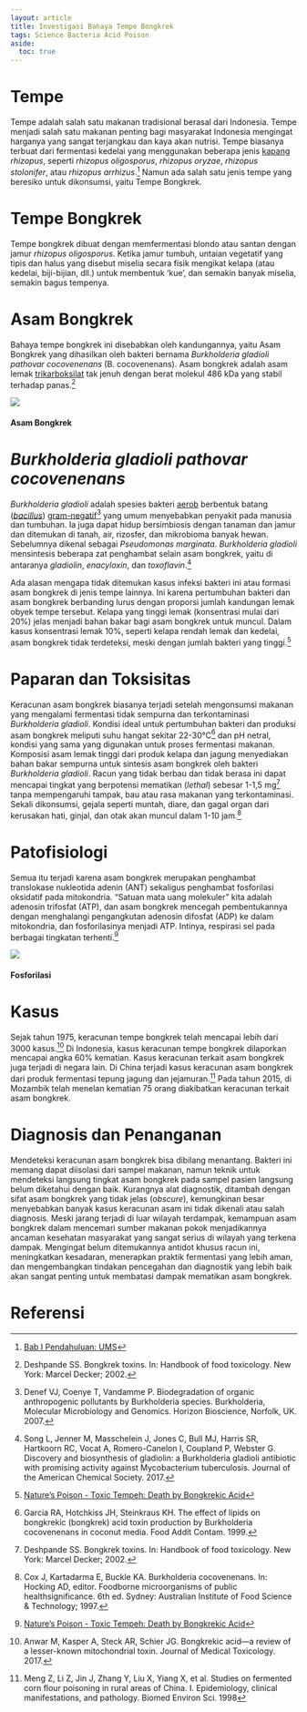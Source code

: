 ```yaml
---
layout: article
title: Investigasi Bahaya Tempe Bongkrek
tags: Science Bacteria Acid Poison
aside:
  toc: true
---
```


<div class="hero hero--dark" style='background-image: url("https://imgx.parapuan.co/crop/0x0:0x0/945x630/photo/2021/06/04/timthumbjpg-20210604043136.jpg");'>
 <div class="hero__content">
  <h3></h3>
 </div>
</div>

# Tempe
Tempe adalah salah satu makanan tradisional berasal dari Indonesia. Tempe menjadi salah satu makanan penting bagi masyarakat Indonesia mengingat harganya yang sangat terjangkau dan kaya akan nutrisi. Tempe biasanya terbuat dari fermentasi kedelai yang menggunakan beberapa jenis [kapang](https://id.wikipedia.org/wiki/Kapang) _rhizopus_, seperti _rhizopus oligosporus_, _rhizopus oryzae_, _rhizopus stolonifer_, atau _rhizopus arrhizus_.[^1] Namun ada salah satu jenis tempe yang beresiko untuk dikonsumsi, yaitu Tempe Bongkrek.

# Tempe Bongkrek
Tempe bongkrek dibuat dengan memfermentasi blondo atau santan dengan jamur _rhizopus oligosporus_. Ketika jamur tumbuh, untaian vegetatif yang tipis dan halus yang disebut miselia secara fisik mengikat kelapa (atau kedelai, biji-bijian, dll.) untuk membentuk ‘kue’, dan semakin banyak miselia, semakin bagus tempenya.

# Asam Bongkrek
Bahaya tempe bongkrek ini disebabkan oleh kandungannya, yaitu Asam Bongkrek yang dihasilkan oleh bakteri bernama _Burkholderia gladioli pathovar cocovenenans_ (B. cocovenenans). Asam bongkrek adalah asam lemak [trikarboksilat](https://en.wikipedia.org/wiki/Tricarboxylic_acid) tak jenuh dengan berat molekul 486 kDa yang stabil terhadap panas.[^2] 

<div class="card">
  <div class="card__image">
    <img class="image" src="https://upload.wikimedia.org/wikipedia/commons/thumb/4/40/Bongkrekic_acid.svg/800px-Bongkrekic_acid.svg.png"/>
  </div>
  <div class="card__content">
    <div class="card__header">
      <h4>Asam Bongkrek</h4>
    </div>
  </div>
</div>

# _Burkholderia gladioli pathovar cocovenenans_
_Burkholderia gladioli_ adalah spesies bakteri [aerob](https://id.wikipedia.org/wiki/Organisme_aerobik) berbentuk batang ([_bacillus_](https://id.wikipedia.org/wiki/Basilus)) [gram-negatif](https://id.wikipedia.org/wiki/Gram-negatif)[^3] yang umum menyebabkan penyakit pada manusia dan tumbuhan. Ia juga dapat hidup bersimbiosis dengan tanaman dan jamur dan ditemukan di tanah, air, rizosfer, dan mikrobioma banyak hewan. Sebelumnya dikenal sebagai _Pseudomonas marginata_. _Burkholderia gladioli_ mensintesis beberapa zat penghambat selain asam bongkrek, yaitu di antaranya _gladiolin_, _enacyloxin_, dan _toxoflavin_.[^4]

Ada alasan mengapa tidak ditemukan kasus infeksi bakteri ini atau formasi asam bongkrek di jenis tempe lainnya. Ini karena pertumbuhan bakteri dan asam bongkrek berbanding lurus dengan proporsi jumlah kandungan lemak obyek tempe tersebut. Kelapa yang tinggi lemak (konsentrasi mulai dari 20%) jelas menjadi bahan bakar bagi asam bongkrek untuk muncul. Dalam kasus konsentrasi lemak 10%, seperti kelapa rendah lemak dan kedelai, asam bongkrek tidak terdeteksi, meski dengan jumlah bakteri yang tinggi.[^5]

# Paparan dan Toksisitas
Keracunan asam bongkrek biasanya terjadi setelah mengonsumsi makanan yang mengalami fermentasi tidak sempurna dan terkontaminasi _Burkholderia gladioli_. Kondisi ideal untuk pertumbuhan bakteri dan produksi asam bongkrek meliputi suhu hangat sekitar 22-30°C[^6] dan pH netral, kondisi yang sama yang digunakan untuk proses fermentasi makanan. Komposisi asam lemak tinggi dari produk kelapa dan jagung menyediakan bahan bakar sempurna untuk sintesis asam bongkrek oleh bakteri _Burkholderia gladioli_. Racun yang tidak berbau dan tidak berasa ini dapat mencapai tingkat yang berpotensi mematikan (_lethal_) sebesar 1-1,5 mg[^2] tanpa mempengaruhi tampak, bau atau rasa makanan yang terkontaminasi. Sekali dikonsumsi, gejala seperti muntah, diare, dan gagal organ dari kerusakan hati, ginjal, dan otak akan muncul dalam 1-10 jam.[^7]

# Patofisiologi
Semua itu terjadi karena asam bongkrek merupakan penghambat translokase nukleotida adenin (ANT) sekaligus penghambat fosforilasi oksidatif pada mitokondria. “Satuan mata uang molekuler” kita adalah adenosin trifosfat (ATP), dan asam bongkrek mencegah pembentukannya dengan menghalangi pengangkutan adenosin difosfat (ADP) ke dalam mitokondria, dan fosforilasinya menjadi ATP. Intinya, respirasi sel pada berbagai tingkatan terhenti.[^5]

<div class="card card--flat">
  <div class="card__image">
    <img class="image" src="https://semmelweis.hu/biokemia/files/2020/06/Phosphorylation-basic-and-method-principle.jpg"/>
  </div>
  <div class="card__content">
    <div class="card__header">
      <h4>Fosforilasi</h4>
    </div>
  </div>
</div> 

# Kasus
Sejak tahun 1975, keracunan tempe bongkrek telah mencapai lebih dari 3000 kasus.[^8] Di Indonesia, kasus keracunan tempe bongkrek dilaporkan mencapai angka 60% kematian. Kasus keracunan terkait asam bongkrek juga terjadi di negara lain. Di China terjadi kasus keracunan asam bongkrek dari produk fermentasi tepung jagung dan jejamuran.[^9] Pada tahun 2015, di Mozambik telah menelan kematian 75 orang diakibatkan keracunan terkait asam bongkrek.

# Diagnosis dan Penanganan
Mendeteksi keracunan asam bongkrek bisa dibilang menantang. Bakteri ini memang dapat diisolasi dari sampel makanan, namun teknik untuk mendeteksi langsung tingkat asam bongkrek pada sampel pasien langsung belum diketahui dengan baik. Kurangnya alat diagnostik, ditambah dengan sifat asam bongkrek yang tidak jelas (_obscure_), kemungkinan besar menyebabkan banyak kasus keracunan asam ini tidak dikenali atau salah diagnosis.
Meski jarang terjadi di luar wilayah terdampak, kemampuan asam bongkrek dalam mencemari sumber makanan pokok menjadikannya ancaman kesehatan masyarakat yang sangat serius di wilayah yang terkena dampak. Mengingat belum ditemukannya antidot khusus racun ini, meningkatkan kesadaran, menerapkan praktik fermentasi yang lebih aman, dan mengembangkan tindakan pencegahan dan diagnostik yang lebih baik akan sangat penting untuk membatasi dampak mematikan asam bongkrek.


# Referensi
[^1]: [Bab I Pendahuluan: UMS](https://eprints.ums.ac.id/11822/2/BAB_I.pdf)
[^2]:  Deshpande SS. Bongkrek toxins. In: Handbook of food toxicology. New York: Marcel Decker; 2002. 
[^3]: Denef VJ, Coenye T, Vandamme P. Biodegradation of organic anthropogenic pollutants by Burkholderia species. Burkholderia, Molecular Microbiology and Genomics. Horizon Bioscience, Norfolk, UK. 2007.
[^4]: Song L, Jenner M, Masschelein J, Jones C, Bull MJ, Harris SR, Hartkoorn RC, Vocat A, Romero-Canelon I, Coupland P, Webster G. Discovery and biosynthesis of gladiolin: a Burkholderia gladioli antibiotic with promising activity against Mycobacterium tuberculosis. Journal of the American Chemical Society. 2017.
[^5]: [Nature’s Poison - Toxic Tempeh: Death by Bongkrekic Acid](https://naturespoisons.com/2015/07/09/toxic-tempeh-death-by-bongkrekic-acid/)
[^6]: Garcia RA, Hotchkiss JH, Steinkraus KH. The effect of lipids on bongkrekic (bongkrek) acid toxin production by Burkholderia cocovenenans in coconut media. Food Addit Contam. 1999.
[^7]: Cox J, Kartadarma E, Buckle KA. Burkholderia cocovenenans. In: Hocking AD, editor. Foodborne microorganisms of public healthsignificance. 6th ed. Sydney: Australian Institute of Food Science & Technology; 1997.
[^8]: Anwar M, Kasper A, Steck AR, Schier JG. Bongkrekic acid—a review of a lesser-known mitochondrial toxin. Journal of Medical Toxicology. 2017.
[^9]: Meng Z, Li Z, Jin J, Zhang Y, Liu X, Yiang X, et al. Studies on fermented corn flour poisoning in rural areas of China. I. Epidemiology, clinical manifestations, and pathology. Biomed Environ Sci. 1998
